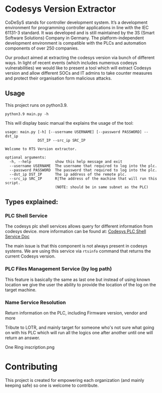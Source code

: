 Codesys Version Extractor
=========

CoDeSyS stands for controller development system. It’s a development environment for programming controller applications in line with the IEC 61131-3 standard. It was developed and is still maintained by the 3S (Smart Software Solutions) Company in Germany. The platform-independent development environment is compatible with the PLCs and automation components of over 250 companies.

Our product aimed at extracting the codesys version via bunch of different ways.
In light of recent events (which includes numerous codesys vulnerabilities) we would like to present a tool which will extract Codesys version and allow different SOCs and IT admins to take counter measures and protect their organisation form malicious attacks.   
 
## Usage 

This project runs on python3.9.
```commandline
python3.9 main.py -h 
```
This will display basic manual the explains the usage of the tool:
```commandline
usage: main.py [-h] [--username USERNAME] [--password PASSWORD] --dst_ip
               DST_IP --src_ip SRC_IP

Welcome to RTS Version extractor.

optional arguments:
  -h, --help           show this help message and exit
  --username USERNAME  The username that required to log into the plc.
  --password PASSWORD  The password that required to log into the plc.
  --dst_ip DST_IP      The ip address of the remote plc.
  --src_ip SRC_IP      R|The address of the machine that will run this script.
                       (NOTE: should be in same subnet as the PLC)

```

## Types explained:

### PLC Shell Service
The codesys plc shell services allows query for different information from codesys device.
more information can be found at: 
[Codesys PLC Shell Service Doc](https://help.codesys.com/api-content/2/codesys/3.5.14.0/en/_cds_edt_device_plc_shell/)

The main issue is that this component is not always present in codesys systems.
We are using this service via ``rtsinfo`` command that returns the current Codesys version.


### PLC Files Management Service (by log path)
This feature is basically the same as last one but instead of using known location we give the user the ability to
provide the location of the log on the target machine.

### Name Service Resolution 
Return information on the PLC, including Firmware version, vendor and more

Tribute to LOTR, and mainly target for someone who's not sure what going on with his PLC 
which will run all the logics one after another until one will return an answer.

One Ring inscription.png

# Contributing 
This project is created for empowering each organization (and mainly keeping safe)
so one is welcome to contribute. 